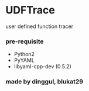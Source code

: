 # UDFTrace
user defined function tracer

### pre-requisite
- Python2
- PyYAML
- libyaml-cpp-dev (0.5.2)

### made by dinggul, blukat29

